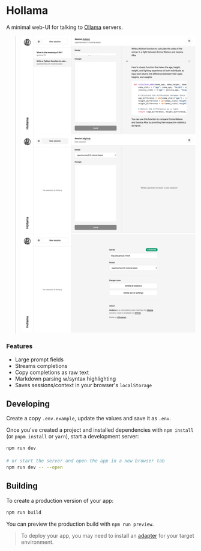 # Hollama

A minimal web-UI for talking to [Ollama](https://github.com/jmorganca/ollama/) servers.

> ![session](docs/session.png)
> ![session-new](docs/session-new.png)
> ![settings](docs/settings.png)


### Features

- Large prompt fields
- Streams completions
- Copy completions as raw text
- Markdown parsing w/syntax highlighting
- Saves sessions/context in your browser's `localStorage`

## Developing

Create a copy `.env.example`, update the values and save it as `.env`. 

Once you've created a project and installed dependencies with `npm install` (or `pnpm install` or `yarn`), start a development server:

```bash
npm run dev

# or start the server and open the app in a new browser tab
npm run dev -- --open
```

## Building

To create a production version of your app:

```bash
npm run build
```

You can preview the production build with `npm run preview`.

> To deploy your app, you may need to install an [adapter](https://kit.svelte.dev/docs/adapters) for your target environment.
